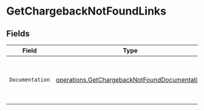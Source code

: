 # GetChargebackNotFoundLinks


## Fields

| Field                                                                                                          | Type                                                                                                           | Required                                                                                                       | Description                                                                                                    |
| -------------------------------------------------------------------------------------------------------------- | -------------------------------------------------------------------------------------------------------------- | -------------------------------------------------------------------------------------------------------------- | -------------------------------------------------------------------------------------------------------------- |
| `Documentation`                                                                                                | [operations.GetChargebackNotFoundDocumentation](../../models/operations/getchargebacknotfounddocumentation.md) | :heavy_check_mark:                                                                                             | The URL to the generic Mollie API error handling guide.                                                        |